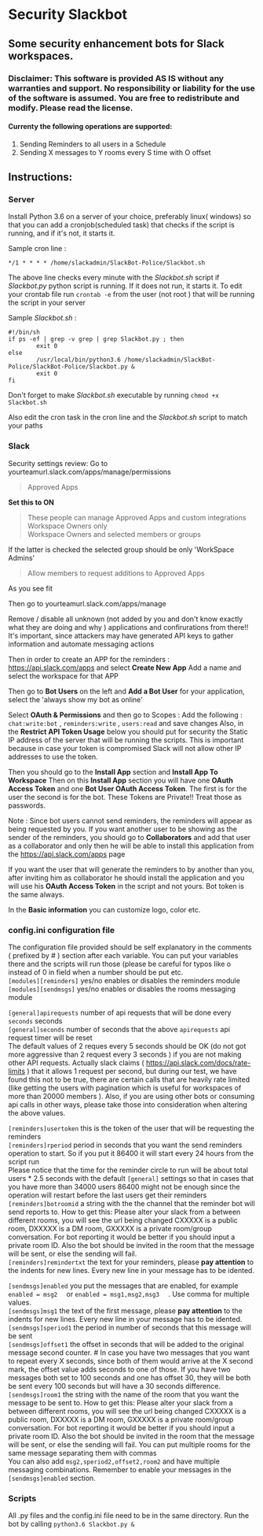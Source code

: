 # Security Slackbot
## Some security enhancement bots for Slack workspaces.

### Disclaimer:  This software is provided **AS IS** without any warranties and support. No responsibility or liability for the use of the software is assumed. You are free to redistribute and modify. Please read the license.   

#### Currenty the following operations are supported:
1) Sending Reminders to all  users in a Schedule
2) Sending X messages to Y rooms every S time with O offset


## Instructions:

### Server
Install Python 3.6 on a server of your choice, preferably linux( windows) so that you can add a  cronjob(scheduled task) that checks  if the script is running,  and if it's not, it starts it.

Sample cron line : 

`*/1 * * * * /home/slackadmin/SlackBot-Police/Slackbot.sh`  

The above line checks every minute  with the *Slackbot.sh* script  if *Slackbot.py*  python script is running. If it does not run, it starts it. 
To edit your crontab file run  `crontab -e` from the user (not root ) that will be running the script in your server

Sample *Slackbot.sh* :
```
#!/bin/sh
if ps -ef | grep -v grep | grep Slackbot.py ; then
        exit 0
else
        /usr/local/bin/python3.6 /home/slackadmin/SlackBot-Police/SlackBot-Police/Slackbot.py &
        exit 0
fi
```
Don't forget to make *Slackbot.sh* executable by running `chmod +x Slackbot.sh`

Also edit the cron task in the cron line and the *Slackbot.sh* script to match your paths  


### Slack
Security settings review:
Go to  yourteamurl.slack.com/apps/manage/permissions

>Approved Apps

**Set this to ON**

>These people can manage Approved Apps and custom integrations
> Workspace Owners only	 
>Workspace Owners and selected members or groups

If the latter is checked the selected group should be only 'WorkSpace Admins'

>Allow members to request additions to Approved Apps

As you see fit

Then go to yourteamurl.slack.com/apps/manage

Remove / disable all unknown (not added by you and don't know exactly what they are doing and why ) applications and confirurations from there!! It's important, since attackers may have generated API keys to gather information and  automate messaging actions

Then in order to create an APP for the reminders :
https://api.slack.com/apps   and select **Create New App**
Add a name and select the workspace for that APP

Then go to **Bot Users**  on the left and **Add a Bot User**  for your application, select the 'always show my bot as online'

Select **OAuth & Permissions** and then go to Scopes :
Add the following : `chat:write:bot`  , `reminders:write`   , `users:read`  and save changes
Also, in the **Restrict API Token Usage** below you should put for security the Static IP address of the server that will be running the scripts. This is important because in case your token is compromised Slack will  not allow other IP addresses to use the token.

Then you should go to the **Install App** section and **Install  App To Workspace**
Then  on this **Install App** section you will have one **OAuth Access Token** and one **Bot User OAuth Access Token**. The first is for the user the second is for the bot.  These Tokens are Private!! Treat those as passwords.

Note : Since bot users cannot send reminders, the reminders will  appear as being requested by you. If you want another user to be showing as the sender of the reminders, you should go to **Collaborators** and  add that user as a collaborator and only then he will be able to install this application from the https://api.slack.com/apps    page

If you want the user that will generate the reminders to by another than you, after inviting him as collaborator  he should install the application and you will use his **OAuth Access Token** in the script and not yours. Bot token is the same always.

In the **Basic information** you can customize logo, color etc.

### config.ini configuration file
The configuration file provided should be self explanatory in the comments ( prefixed by # ) section after each variable.
You can put your variables there and the scripts will run those (please be careful for typos like o instead of 0 in field when a number should be put etc.  
`[modules][reminders]` yes/no enables or disables the reminders module   
`[modules][sendmsgs]` yes/no enables or disables the rooms messaging module   

`[general]apirequests`  number of api requests that will be done every `seconds` seconds  
`[general]seconds` number of seconds that the above `apirequests` api request timer will be reset  
 The default values  of 2 reques every 5 seconds should be OK (do not got more aggressive than 2 request every 3 seconds ) if you are not making other API requests.   Actually slack claims ( https://api.slack.com/docs/rate-limits ) that it allows 1 request per second, but during our test, we have found this not to be true, there are certain calls that are heavily rate limited (like getting the users with pagination which is useful for workspaces of more than 20000 members ). Also, if you are using other bots or consuming api calls in other ways, please take those into consideration when altering the above values.

`[reminders]usertoken` this is the token of the user that will be requesting the reminders   
`[reminders]rperiod`   period in seconds that you want the  send reminders operation to start. So if you put it 86400 it will start every 24 hours from the script run   
Please notice that the time for the reminder circle to run will be about  total users * 2.5 seconds with the default `[general]` settings so that in cases that you have more than 34000 users 86400 might not be enough since the operation will restart before the last users get their reminders    
 `[reminders]botroomid` a string with the the channel that the reminder bot will send reports to. How to get  this: Please alter your slack from a between different rooms, you will see the url being changed  CXXXXX is a public room, DXXXXX is a DM room, GXXXXX is a private room/group conversation.  For bot reporting it would be better if  you should input a private room ID. Also the bot should be invited in the room that the message will be sent, or else the sending will fail.  
`[reminders]remindertxt`  the text for your reminders, please **pay attention** to the indents for new lines. Every new line in your message has to be idented.  

`[sendmsgs]enabled` you put the messages that are enabled, for example `enabled = msg2  ` or `enabled = msg1,msg2,msg3  ` . Use comma for multiple values.   
`[sendmsgs]msg1` the text of the first message, please **pay attention** to the indents for new lines. Every new line in your message has to be idented.   
`[sendmsgs]speriod1` the period in number of seconds that this message will be sent   
`[sendmsgs]offset1` the offset in seconds that will be added to the original message second counter. # In case you have two messages that you want to repeat every  X seconds, since both of them would arrive at the X second mark, the offset value adds seconds to one of those. If you have two messages  both set to 100 seconds and one has offset 30, they will be both be sent every 100 seconds but will have a 30 seconds difference.  
`[sendmsgs]room1` the string with the name of the room that you want the message to be sent to. How to get  this: Please alter your slack from a between different rooms, you will see the url being changed  CXXXXX is a public room, DXXXXX is a DM room, GXXXXX is a private room/group conversation.  For bot reporting it would be better if  you should input a private room ID. Also the bot should be invited in the room that the message will be sent, or else the sending will fail.  You can put multiple rooms for the same message separating them with commas   
You can also add `msg2,speriod2,offset2,room2` and have multiple messaging combinations. Remember to enable your messages in the `[sendmsgs]enabled`  section.   


### Scripts

All .py files and the config.ini file need to be in the same directory.
Run the bot by calling `python3.6 Slackbot.py &`    


